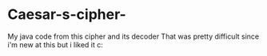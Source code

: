 # Caesar-s-cipher-
My java code from this cipher and its decoder
That was pretty difficult since i'm new at this but i liked it c:
